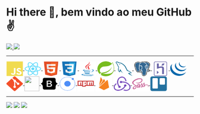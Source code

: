 <h1>Hi there 👋, bem vindo ao meu GitHub ✌</h1>

<div>
  <a href="https://github.com/JhonatanAlves4">
  <img height="180em" src="https://github-readme-stats.vercel.app/api?username=JhonatanAlves4&show_icons=true&theme=tokyonight&include_all_commits=true&count_private=true"/>
  <img height="180em" src="https://github-readme-stats.vercel.app/api/top-langs/?username=JhonatanAlves4&layout=compact&langs_count=7&theme=tokyonight"/>
</div>
  <hr>
<div style="display: inline_block">
  <img align="center" height="40" width="45" src="https://raw.githubusercontent.com/devicons/devicon/master/icons/javascript/javascript-plain.svg">
  <img align="center" height="40" width="45" src="https://raw.githubusercontent.com/devicons/devicon/master/icons/react/react-original.svg">
  <img align="center" height="40" width="45" src="https://raw.githubusercontent.com/devicons/devicon/master/icons/html5/html5-original.svg">
  <img align="center" height="40" width="45" src="https://raw.githubusercontent.com/devicons/devicon/master/icons/css3/css3-original.svg">
  <img align="center" height="40" width="45" src="https://raw.githubusercontent.com/devicons/devicon/master/icons/java/java-original.svg">
  <img align="center" height="40" width="45" src="https://raw.githubusercontent.com/devicons/devicon/master/icons/spring/spring-original.svg">
  <img align="center" height="40" width="45" src="https://raw.githubusercontent.com/devicons/devicon/master/icons/mysql/mysql-original.svg">
  <img align="center" height="40" width="45" src="https://raw.githubusercontent.com/devicons/devicon/master/icons/postgresql/postgresql-original.svg">
  <img align="center" height="40" width="45" src="https://raw.githubusercontent.com/devicons/devicon/master/icons/heroku/heroku-original.svg">
  <img align="center" height="40" width="45" src="https://raw.githubusercontent.com/devicons/devicon/master/icons/jquery/jquery-original.svg">
  <img align="center" height="40" width="45" src="https://raw.githubusercontent.com/devicons/devicon/master/icons/git/git-original.svg">
  <img align="center" height="40" width="40" src="https://www.vectorlogo.zone/logos/getpostman/getpostman-icon.svg">
  <img align="center" height="40" width="45" src="https://raw.githubusercontent.com/devicons/devicon/master/icons/bootstrap/bootstrap-plain.svg">
  <img align="center" height="40" width="45" src="https://raw.githubusercontent.com/devicons/devicon/master/icons/ionic/ionic-original.svg">
  <img align="center" height="40" width="45" src="https://raw.githubusercontent.com/devicons/devicon/master/icons/npm/npm-original-wordmark.svg">
  <img align="center" height="40" width="45" src="https://raw.githubusercontent.com/devicons/devicon/master/icons/firebase/firebase-plain.svg">
  <img align="center" height="40" width="45" src="https://raw.githubusercontent.com/devicons/devicon/master/icons/redux/redux-original.svg">
  <img align="center" height="40" width="45" src="https://raw.githubusercontent.com/devicons/devicon/master/icons/sass/sass-original.svg">
  <img align="center" height="40" width="45" src="https://raw.githubusercontent.com/devicons/devicon/master/icons/trello/trello-plain.svg">
</div
  <hr><hr>
  <div> 
  <a href="https://www.linkedin.com/in/jhonatanalvespereira/" target="_blank"><img src="https://img.shields.io/badge/-LinkedIn-%230077B5?style=for-the-badge&logo=linkedin&logoColor=white" target="_blank"></a>
  <a href = "mailto:jhonatan4alves@gmail.com"><img src="https://img.shields.io/badge/-Gmail-%23333?style=for-the-badge&logo=gmail&logoColor=white" target="_blank"></a>
  <a href="https://instagram.com/jonataap_" target="_blank"><img src="https://img.shields.io/badge/-Instagram-%23E4405F?style=for-the-badge&logo=instagram&logoColor=white" target="_blank"></a>
</div>
  
  
  
